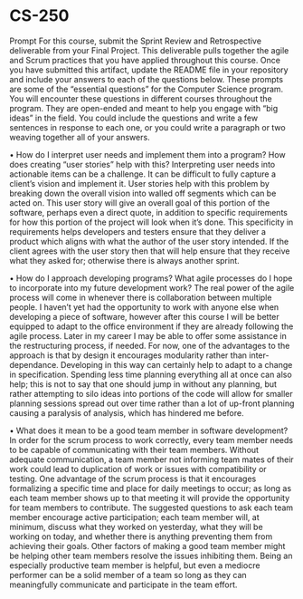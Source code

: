 # CS-250
Prompt
For this course, submit the Sprint Review and Retrospective deliverable from your Final Project. This deliverable pulls together the agile and Scrum practices that you have applied throughout this course.
Once you have submitted this artifact, update the README file in your repository and include your answers to each of the questions below. These prompts are some of the “essential questions” for the Computer Science program. You will encounter these questions in different courses throughout the program. They are open-ended and meant to help you engage with “big ideas” in the field. You could include the questions and write a few sentences in response to each one, or you could write a paragraph or two weaving together all of your answers.


•	How do I interpret user needs and implement them into a program? How does creating “user stories” help with this?
Interpreting user needs into actionable items can be a challenge. It can be difficult to fully capture a client’s vision and implement it. User stories help with this problem by breaking down the overall vision into walled off segments which can be acted on. This user story will give an overall goal of this portion of the software, perhaps even a direct quote, in addition to specific requirements for how this portion of the project will look when it’s done. This specificity in requirements helps developers and testers ensure that they deliver a product which aligns with what the author of the user story intended. If the client agrees with the user story then that will help ensure that they receive what they asked for; otherwise there is always another sprint.


•	How do I approach developing programs? What agile processes do I hope to incorporate into my future development work?
The real power of the agile process will come in whenever there is collaboration between multiple people. I haven’t yet had the opportunity to work with anyone else when developing a piece of software, however after this course I will be better equipped to adapt to the office environment if they are already following the agile process. Later in my career I may be able to offer some assistance in the restructuring process, if needed.
For now, one of the advantages to the approach is that by design it encourages modularity rather than inter-dependance. Developing in this way can certainly help to adapt to a change in specification. Spending less time planning everything all at once can also help; this is not to say that one should jump in without any planning, but rather attempting to silo ideas into portions of the code will allow for smaller planning sessions spread out over time rather than a lot of up-front planning causing a paralysis of analysis, which has hindered me before.


•	What does it mean to be a good team member in software development?
In order for the scrum process to work correctly, every team member needs to be capable of communicating with their team members. Without adequate communication, a team member not informing team mates of their work could lead to duplication of work or issues with compatibility or testing. One advantage of the scrum process is that it encourages formalizing a specific time and place for daily meetings to occur; as long as each team member shows up to that meeting it will provide the opportunity for team members to contribute. The suggested questions to ask each team member encourage active participation; each team member will, at minimum, discuss what they worked on yesterday, what they will be working on today, and whether there is anything preventing them from achieving their goals. Other factors of making a good team member might be helping other team members resolve the issues inhibiting them. Being an especially productive team member is helpful, but even a mediocre performer can be a solid member of a team so long as they can meaningfully communicate and participate in the team effort.

